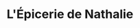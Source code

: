 ---
title: "L'Épicerie de Nathalie"
url: /beuzec-cap-sizun/lepicerie-de-nathalie/
shop: Lebensmittel
---